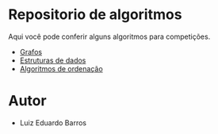 # Repositorio de algoritmos
Aqui você pode conferir alguns algoritmos para competições. 

+ [Grafos](graphs.cpp)
+ [Estruturas de dados](datastructurescpp)
+ [Algoritmos de ordenação](sorting.cpp)

# Autor
+ Luiz Eduardo Barros
